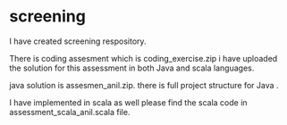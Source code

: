 # screening

I have created screening respository.

There is coding assesment which is coding_exercise.zip
i have uploaded the solution for this assessment in both Java and scala languages.

java solution is assesmen_anil.zip. there is full project structure for Java .

I have implemented in scala as well
please find the scala code in assessment_scala_anil.scala file.

